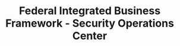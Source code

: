 ---
layout: standards
permalink: /fibf-cyb-soc/
title: Federal Integrated Business Framework - Security Operations Center
sub-title: Security Operations Center
sec-title: Cybersecurity Lead
sec-name: DHS
lifecycle-content: cyb/soc/lifecycle.html
capabilities-content: cyb/soc/capabilities.html
capabilities-pdf: assets/files/downloads/cyb/Cybersecurity-Services(SOC)-Business-Capabilities.xlsx
capabilities-source-document-type: xls
capabilities-source-document: assets/files/downloads/cyb/Cybersecurity-Services(SOC)-Business-Capabilities.xlsx
---